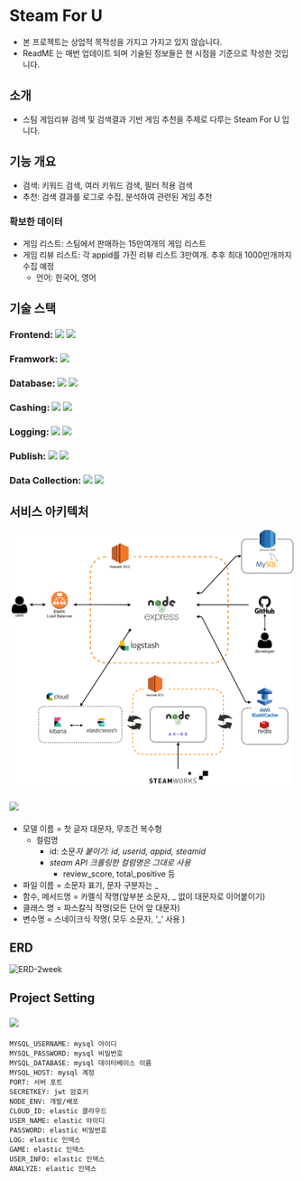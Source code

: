 # Steam For U
- 본 프로젝트는 상업적 목적성을 가지고 가지고 있지 않습니다.
- ReadME 는 매번 업데이트 되며 기술된 정보들은 현 시점을 기준으로 작성한 것입니다.

## 소개
- 스팀 게임리뷰 검색 및 검색결과 기반 게임 추천을 주제로 다루는 Steam For U 입니다. 

## 기능 개요
- 검색: 키워드 검색, 여러 키워드 검색, 필터 적용 검색 
- 추천: 검색 결과를 로그로 수집, 분석하여 관련된 게임 추천 

### 확보한 데이터
- 게임 리스트: 스팀에서 판매하는 15만여개의 게임 리스트
- 게임 리뷰 리스트: 각 appid를 가진 리뷰 리스트 3만여개. 추후 최대 1000만개까지 수집 예정
  - 언어: 한국어, 영어
  
## 기술 스택 
### Frontend: <img src="https://img.shields.io/badge/jQuery-0769AD?style=for-the-badge&logo=jquery&logoColor=white"> <img src="https://img.shields.io/badge/Bootstrap-7952B3?style=for-the-badge&logo=bootstrap&logoColor=white">
### Framwork: <img src="https://img.shields.io/badge/Express-000000?style=for-the-badge&logo=express&logoColor=white">
### Database: <img src="https://img.shields.io/badge/AmazonRDS-527FFF?style=for-the-badge&logo=AmazonRDS&logoColor=white"> <img src="https://img.shields.io/badge/Elastic cloud-005571?style=for-the-badge&logo=elasticcloud&logoColor=white">
### Cashing: <img src="https://img.shields.io/badge/Redis-DC382D?style=for-the-badge&logo=Redis&logoColor=white"> <img src="https://img.shields.io/badge/Amazon ElasticCash-232F3E?style=for-the-badge&logo=Amazonaws&logoColor=white">
### Logging: <img src="https://img.shields.io/badge/Logstash-005571?style=for-the-badge&logo=Logstash&logoColor=white"> <img src="https://img.shields.io/badge/Winston-231F20?style=for-the-badge&logo=winston&logoColor=white">
### Publish: <img src="https://img.shields.io/badge/git-F05032?style=for-the-badge&logo=git&logoColor=white"> <img src="https://img.shields.io/badge/AmazonEC2-FF9900?style=for-the-badge&logo=AmazonEC2&logoColor=black">
### Data Collection: <img src="https://img.shields.io/badge/Axios-5A29E4?style=for-the-badge&logo=Axios&logoColor=white"> <img src="https://img.shields.io/badge/Lodash-3492FF?style=for-the-badge&logo=Lodash&logoColor=white">


## 서비스 아키텍처
<img src='https://github.com/SteamReviewSearch/.github/blob/main/image/diagram.drawio%20(1).png'>

### <img src="https://img.shields.io/badge/Convention-D8352A?style=flat-square&logo=The Conversation&logoColor=000000"/>
- 모델 이름 = 첫 글자 대문자, 무조건 복수형
    - 컬럼명
        - id: 소문*자 붙이기: id, userid, appid, steamid*
        - *steam API 크롤링한 컬럼명은 그대로 사용*
            - review_score, total_positive 등
- 파일 이름 = 소문자 표기, 문자 구분자는 _
- 함수, 메서드명 = 카멜식 작명(앞부분 소문자, _ 없이 대문자로 이어붙이기)
- 클래스 명 = 파스칼식 작명(모든 단어 앞 대문자)
- 변수명 = 스네이크식 작명( 모두 소문자, ‘_’ 사용 )

## ERD
  ![ERD-2week](https://user-images.githubusercontent.com/113815932/202711210-9fe5c64a-2743-4816-a245-766565578b79.png)


## Project Setting

###  <img src="https://img.shields.io/badge/.ENV-ECD53F?style=flat-square&logo=.ENV&logoColor=000000"/>
```
MYSQL_USERNAME: mysql 아이디
MYSQL_PASSWORD: mysql 비밀번호
MYSQL_DATABASE: mysql 데이터베이스 이름
MYSQL_HOST: mysql 계정
PORT: 서버 포트
SECRETKEY: jwt 암호키
NODE_ENV: 개발/배포
CLOUD_ID: elastic 클라우드
USER_NAME: elastic 아이디
PASSWORD: elastic 비밀번호
LOG: elastic 인덱스
GAME: elastic 인덱스
USER_INFO: elastic 인덱스
ANALYZE: elastic 인덱스
```
